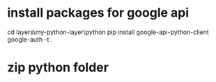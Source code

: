 # install packages for google api
cd layers\my-python-layer\python
pip install google-api-python-client google-auth -t .

# zip python folder
